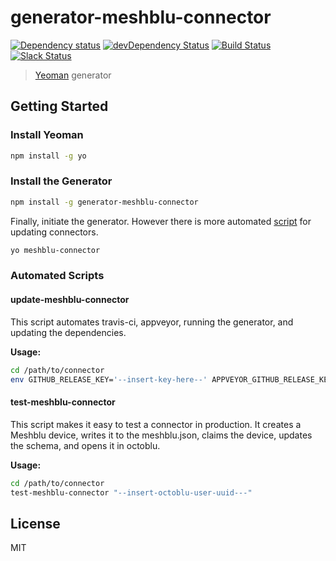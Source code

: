 # generator-meshblu-connector

[![Dependency status](http://img.shields.io/david/octoblu/generate-meshblu-connector.svg?style=flat)](https://david-dm.org/octoblu/generate-meshblu-connector)
[![devDependency Status](http://img.shields.io/david/dev/octoblu/generate-meshblu-connector.svg?style=flat)](https://david-dm.org/octoblu/generate-meshblu-connector#info=devDependencies)
[![Build Status](http://img.shields.io/travis/octoblu/generate-meshblu-connector.svg?style=flat&branch=master)](https://travis-ci.org/octoblu/generate-meshblu-connector)
[![Slack Status](http://community-slack.octoblu.com/badge.svg)](http://community-slack.octoblu.com)

> [Yeoman](http://yeoman.io) generator

## Getting Started

### Install Yeoman

```bash
npm install -g yo
```

### Install the Generator

```bash
npm install -g generator-meshblu-connector
```

Finally, initiate the generator. However there is more automated [script](#update-meshblu-connector) for updating connectors.

```bash
yo meshblu-connector
```

### Automated Scripts

#### update-meshblu-connector

This script automates travis-ci, appveyor, running the generator, and updating the dependencies.

**Usage:**

```bash
cd /path/to/connector
env GITHUB_RELEASE_KEY='--insert-key-here--' APPVEYOR_GITHUB_RELEASE_KEY='--insert-key-here--' update-meshblu-connector
```

#### test-meshblu-connector

This script makes it easy to test a connector in production. It creates a Meshblu device, writes it to the meshblu.json, claims the device, updates the schema, and opens it in octoblu.

**Usage:**

```bash
cd /path/to/connector
test-meshblu-connector "--insert-octoblu-user-uuid---"
```

## License

MIT
